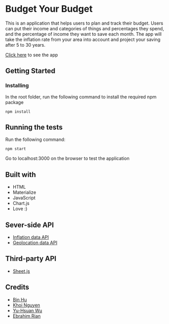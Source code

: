 # Budget Your Budget

This is an application that helps users to plan and track their budget. Users can put their income and categories of things and percentages they spend, and the percentage of income they want to save each month. The app will take the inflation rate from your area into account and project your saving after 5 to 30 years.

[Click here](https://demiwu96.github.io/Budget_your_budget/) to see the app

## Getting Started

### Installing

In the root folder, run the following command to install the required npm package

```
npm install
```
## Running the tests
Run the following command:

```
npm start
```
Go to localhost:3000 on the browser to test the application

## Built with
* HTML
* Materialize
* JavaScript
* Chart.js
* Love :)

## Sever-side API
* [Inflation data API](https://www.statbureau.org/en/inflation-api)
* [Geolocation data API](https://extreme-ip-lookup.com/)

## Third-party API
* [Sheet.js](https://sheetjs.com)

## Credits
* [Bin Hu](https://github.com/waveshocker)
* [Khoi Nguyen](https://github.com/gh0stl0nely)
* [Yu-Hsuan Wu](https://github.com/demiwu96)
* [Ebrahim Rian](https://github.com/ibrahem-tech)

